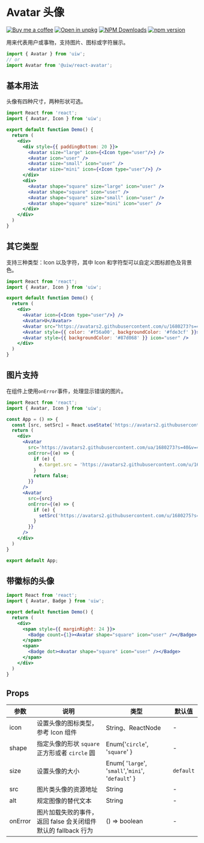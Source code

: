 Avatar 头像
===

[![Buy me a coffee](https://img.shields.io/badge/Buy%20me%20a%20coffee-048754?logo=buymeacoffee)](https://jaywcjlove.github.io/#/sponsor)
[![Open in unpkg](https://img.shields.io/badge/Open%20in-unpkg-blue)](https://uiwjs.github.io/npm-unpkg/#/pkg/@uiw/react-avatar/file/README.md)
[![NPM Downloads](https://img.shields.io/npm/dm/@uiw/react-avatar.svg?style=flat)](https://www.npmjs.com/package/@uiw/react-avatar)
[![npm version](https://img.shields.io/npm/v/@uiw/react-avatar.svg?label=@uiw/react-avatar)](https://npmjs.com/@uiw/react-avatar)

用来代表用户或事物，支持图片、图标或字符展示。

```jsx
import { Avatar } from 'uiw';
// or
import Avatar from '@uiw/react-avatar';
```

## 基本用法

头像有四种尺寸，两种形状可选。

```jsx mdx:preview
import React from 'react';
import { Avatar, Icon } from 'uiw';

export default function Demo() {
  return (
    <div>
      <div style={{ paddingBottom: 20 }}>
        <Avatar size="large" icon={<Icon type="user"/>} />
        <Avatar icon="user" />
        <Avatar size="small" icon="user" />
        <Avatar size="mini" icon={<Icon type="user"/>} />
      </div>
      <div>
        <Avatar shape="square" size="large" icon="user" />
        <Avatar shape="square" icon="user" />
        <Avatar shape="square" size="small" icon="user" />
        <Avatar shape="square" size="mini" icon="user" />
      </div>
    </div>
  )
}
```

## 其它类型

支持三种类型：Icon 以及字符，其中 Icon 和字符型可以自定义图标颜色及背景色。

```jsx mdx:preview
import React from 'react';
import { Avatar, Icon } from 'uiw';

export default function Demo() {
  return (
    <div>
      <Avatar icon={<Icon type="user"/>} />
      <Avatar>U</Avatar>
      <Avatar src="https://avatars2.githubusercontent.com/u/1680273?s=40&v=4" />
      <Avatar style={{ color: '#f56a00', backgroundColor: '#fde3cf' }}>U</Avatar>
      <Avatar style={{ backgroundColor: '#87d068' }} icon="user" />
    </div>
  )
}
```

## 图片支持

在组件上使用`onError`事件，处理显示错误的图片。

```jsx mdx:preview
import React from 'react';
import { Avatar, Icon } from 'uiw';

const App = () => {
  const [src, setSrc] = React.useState('https://avatars2.githubusercontent.com/ua/1680273?s=40&v=4')
  return (
    <div>
      <Avatar
        src='https://avatars2.githubusercontent.com/ua/1680273?s=40&v=4'
        onError={(e) => {
          if (e) {
            e.target.src = 'https://avatars2.githubusercontent.com/u/1680275?s=40&v=4'
          }
          return false;
        }}
      />
      <Avatar
        src={src}
        onError={(e) => {
          if (e) {
            setSrc('https://avatars2.githubusercontent.com/u/1680275?s=40&v=4');
          }
        }}
      />
    </div>
  )
}

export default App;
```

## 带徽标的头像

```jsx mdx:preview
import React from 'react';
import { Avatar, Badge } from 'uiw';

export default function Demo() {
  return (
    <div>
      <span style={{ marginRight: 24 }}>
        <Badge count={1}><Avatar shape="square" icon="user" /></Badge>
      </span>
      <span>
        <Badge dot><Avatar shape="square" icon="user" /></Badge>
      </span>
    </div>
  )
}
```

## Props

| 参数 | 说明 | 类型 | 默认值 |
|--------- |-------- |--------- |-------- |
| icon | 设置头像的图标类型，参考 Icon 组件 | String、ReactNode | - |
| shape | 指定头像的形状 `square` 正方形或者 `circle` 圆	 | Enum{'`circle`', '`square`' } | - |
| size | 设置头像的大小 | Enum{ '`large`', '`small`','`mini`', '`default`' } | `default` |
| src | 图片类头像的资源地址 | String | - |
| alt | 规定图像的替代文本 | String | - |
| onError | 图片加载失败的事件，返回 false 会关闭组件默认的 fallback 行为 | () => boolean | - |

